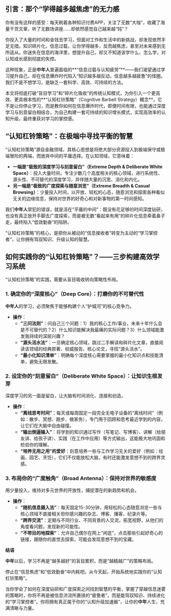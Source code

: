 ## **引言：那个“学得越多越焦虑”的无力感**

你有没有这样的感受：每天刷着各种知识付费APP，关注了无数“大咖”，收藏了海量干货文章，听了无数场讲座……却依然感觉自己越来越“钝”？

你投入了大量的时间和金钱去学习，但面对工作和生活中的新挑战，却发现依然手足无措。知识碎片化，信息过载，让你学得越多，反而越焦虑，甚至对未来感到无所适从。你迷失在信息的海洋里，想提升自己，却又不知道该学什么、怎么学，对认知成长感到彻底的失控。

这种现象，正是**中年人**普遍面临的**“信息过载与认知疲劳”**——我们渴望通过学习提升自己，却在信息爆炸时代陷入“知识越多越反动，信息越多越疲惫”的怪圈。我们不是不想学习，是缺乏一套科学、高效、可持续的方法。

本文将彻底打破“盲目学习”和“碎片化吸收”的传统认知模式，为你引入一个更高效、更具根本性的**“认知杠铃策略”（Cognitive Barbell Strategy）概念**。它不是让你停止学习，而是教你如何在信息爆炸时代，即便时间有限，也能通过深度学习与刻意留白相结合，为自己构建一套可持续的知识增长模式，实现高效率的认知升级，最终重获对学习的掌控感。

## **“认知杠铃策略”：在极端中寻找平衡的智慧**

“认知杠铃策略”源自金融领域，其核心思想是将绝大部分资源投入到极端保守或极端冒险的两端，而放弃中间的平庸选择。在认知领域，它意味着：

* **一端是“极致的深度学习与刻意留白”（Extreme Depth & Deliberate White Space）**：投入大量时间，专注少数几个高度相关的核心领域，进行系统性、源头性、不可替代的深度学习，并伴随大量的沉思、消化和内化。
* **另一端是“极致的广度探索与随意浏览”（Extreme Breadth & Casual Browsing）**：少量投入时间，以开放、轻松的心态，随意浏览和探索各种看似无关的边缘信息，保持对世界的好奇心和对新事物的第一时间感知。

我们**中年人**常犯的错误，就是活在“平庸的中间”：既没有花足够的时间深度钻研，也没有真正放开手脚去广度探索，而是被无数“看起来有用”的碎片化信息牵着鼻子走，最终陷入“低效勤奋”的陷阱。

“认知杠铃策略”的核心，是把你从被动的“信息接收者”转变为主动的“学习掌控者”，让你拥有驾驭知识、升级认知的智慧。

## **如何实践你的“认知杠铃策略”？——三步构建高效学习系统**

“认知杠铃策略”的实践，需要从盲目吸收转向策略性布局。

### **1. 确定你的“深度核心”（Deep Core）：打磨你的不可替代性**

**中年人**的学习，必须聚焦于能够构建个人“护城河”的核心竞争力。

* **操作**：
    * **“三问法则”**：问自己三个问题：1）我的核心工作/事业，未来十年什么会是不可替代的？2）什么知识能解决我最痛的实际问题？3）什么领域能激发我持续的深层兴趣？
    * **“源头活水法”**：一旦确定核心领域，跳过二手解读和碎片化文章，直接阅读该领域的经典原著、权威报告、核心论文，寻找“源头活水”。
    * **“最小化知识清单”**：明确每个深度核心需要掌握的最小化知识点和技能清单，避免无限发散。

### **2. 设定你的“刻意留白”（Deliberate White Space）：让知识生根发芽**

深度学习的另一面是留白，让大脑有时间消化、连接和创造。

* **操作**：
    * **“离线思考时间”**：每天或每周固定一段完全无电子设备的“离线时间”（例如：散步、冥想、跑步、做家务），专门用于回顾和思考最近学到的内容，让它们在大脑中自由碰撞。
    * **“输出倒逼输入”**：将学到的知识通过写作（写笔记、写博客）、讲解（给朋友讲、给孩子讲）、实践（在工作中应用）等方式输出，这能极大地巩固和检验你的理解。
    * **“培养无用之用”的爱好**：刻意培养一些与工作学习无关的爱好（例如：绘画、园艺、烹饪），它们不仅能放松大脑，有时还能激发意想不到的跨界灵感。

### **3. 布局你的“广度触角”（Broad Antenna）：保持对世界的敏感度**

用少量投入，维持对多元世界的开放性，捕捉潜在的新趋势和机会。

* **操作**：
    * **“随机信息摄入法”**：每天固定15-30分钟，用轻松的心态随意浏览一些与核心领域不直接相关但你感兴趣的杂志、博客、播客、纪录片等。
    * **“跨界交流”**：定期与不同行业、不同背景的人交流，拓宽视野，从他们的角度看问题，发现新的可能性。
    * **“不带目的地探索”**：允许自己偶尔在网上“闲逛”，点击那些引起好奇心的链接，跟随你的直觉去探索，可能会发现意想不到的宝藏。

**结语**

**中年**以后，学习不再是“越多越好”的盲目累积，而是“越精越广”的策略布局。

停止在“信息焦虑”和“低效勤奋”中内耗吧。从今天起，开始系统地实践你的“认知杠铃策略”。

当你学会了如何在深度钻研和广度探索之间找到智慧的平衡，掌握了穿越信息迷雾的策略时，你将不再是被信息洪流所裹挟的“疲惫者”，而是能驾驭知识、持续进化的“学习掌控者”。你将拥有真正属于你的“认知升级加速器”，让你的**中年**人生，充满清晰与力量。

